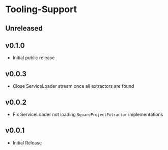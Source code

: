 # Tooling-Support

## Unreleased

## v0.1.0
- Initial public release

## v0.0.3
- Close ServiceLoader stream once all extractors are found

## v0.0.2
- Fix ServiceLoader not loading `SquareProjectExtractor` implementations

## v0.0.1
- Initial Release
